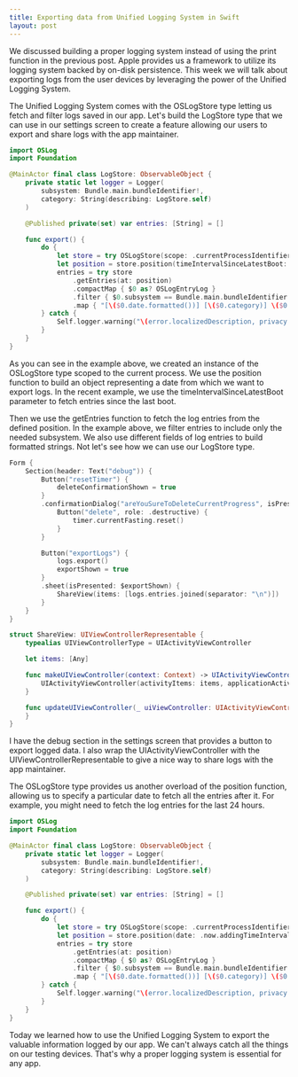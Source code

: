 ```yaml
---
title: Exporting data from Unified Logging System in Swift 
layout: post
---
```


We discussed building a proper logging system instead of using the print function in the previous post. Apple provides us a framework to utilize its logging system backed by on-disk persistence. This week we will talk about exporting logs from the user devices by leveraging the power of the Unified Logging System.

The Unified Logging System comes with the OSLogStore type letting us fetch and filter logs saved in our app. Let's build the LogStore type that we can use in our settings screen to create a feature allowing our users to export and share logs with the app maintainer.

```swift
import OSLog
import Foundation

@MainActor final class LogStore: ObservableObject {
    private static let logger = Logger(
        subsystem: Bundle.main.bundleIdentifier!,
        category: String(describing: LogStore.self)
    )

    @Published private(set) var entries: [String] = []

    func export() {
        do {
            let store = try OSLogStore(scope: .currentProcessIdentifier)
            let position = store.position(timeIntervalSinceLatestBoot: 1)
            entries = try store
                .getEntries(at: position)
                .compactMap { $0 as? OSLogEntryLog }
                .filter { $0.subsystem == Bundle.main.bundleIdentifier! }
                .map { "[\($0.date.formatted())] [\($0.category)] \($0.composedMessage)" }
        } catch {
            Self.logger.warning("\(error.localizedDescription, privacy: .public)")
        }
    }
}
```

As you can see in the example above, we created an instance of the OSLogStore type scoped to the current process. We use the position function to build an object representing a date from which we want to export logs. In the recent example, we use the timeIntervalSinceLatestBoot parameter to fetch entries since the last boot. 

Then we use the getEntries function to fetch the log entries from the defined position. In the example above, we filter entries to include only the needed subsystem. We also use different fields of log entries to build formatted strings. Not let's see how we can use our LogStore type.

```swift
Form {
    Section(header: Text("debug")) {
        Button("resetTimer") {
            deleteConfirmationShown = true
        }
        .confirmationDialog("areYouSureToDeleteCurrentProgress", isPresented: $deleteConfirmationShown) {
            Button("delete", role: .destructive) {
                timer.currentFasting.reset()
            }
        }

        Button("exportLogs") {
            logs.export()
            exportShown = true
        }
        .sheet(isPresented: $exportShown) {
            ShareView(items: [logs.entries.joined(separator: "\n")])
        }
    }    
}

struct ShareView: UIViewControllerRepresentable {
    typealias UIViewControllerType = UIActivityViewController

    let items: [Any]

    func makeUIViewController(context: Context) -> UIActivityViewController {
        UIActivityViewController(activityItems: items, applicationActivities: nil)
    }

    func updateUIViewController(_ uiViewController: UIActivityViewController, context: Context) {
    }
}
```

I have the debug section in the settings screen that provides a button to export logged data. I also wrap the UIActivityViewController with the UIViewControllerRepresentable to give a nice way to share logs with the app maintainer.

The OSLogStore type provides us another overload of the position function, allowing us to specify a particular date to fetch all the entries after it. For example, you might need to fetch the log entries for the last 24 hours.

```swift
import OSLog
import Foundation

@MainActor final class LogStore: ObservableObject {
    private static let logger = Logger(
        subsystem: Bundle.main.bundleIdentifier!,
        category: String(describing: LogStore.self)
    )

    @Published private(set) var entries: [String] = []

    func export() {
        do {
            let store = try OSLogStore(scope: .currentProcessIdentifier)
            let position = store.position(date: .now.addingTimeInterval(-24 * 3600))
            entries = try store
                .getEntries(at: position)
                .compactMap { $0 as? OSLogEntryLog }
                .filter { $0.subsystem == Bundle.main.bundleIdentifier! }
                .map { "[\($0.date.formatted())] [\($0.category)] \($0.composedMessage)" }
        } catch {
            Self.logger.warning("\(error.localizedDescription, privacy: .public)")
        }
    }
}
```

Today we learned how to use the Unified Logging System to export the valuable information logged by our app. We can't always catch all the things on our testing devices. That's why a proper logging system is essential for any app.


